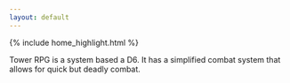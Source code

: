 ```yaml
---
layout: default
---
```


{% include home_highlight.html %}

Tower RPG is a system based a D6. It has a simplified combat system that allows for quick but deadly combat.
